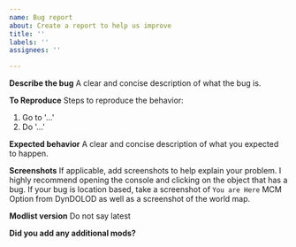 ```yaml
---
name: Bug report
about: Create a report to help us improve
title: ''
labels: ''
assignees: ''

---
```


**Describe the bug**
A clear and concise description of what the bug is.

**To Reproduce**
Steps to reproduce the behavior:

1. Go to '...'
2. Do '...'

**Expected behavior**
A clear and concise description of what you expected to happen.

**Screenshots**
If applicable, add screenshots to help explain your problem. I highly recommend opening the console and clicking on the object that has a bug. If your bug is location based, take a screenshot of `You are Here` MCM Option from DynDOLOD as well as a screenshot of the world map.

**Modlist version**
Do not say latest

**Did you add any additional mods?**
